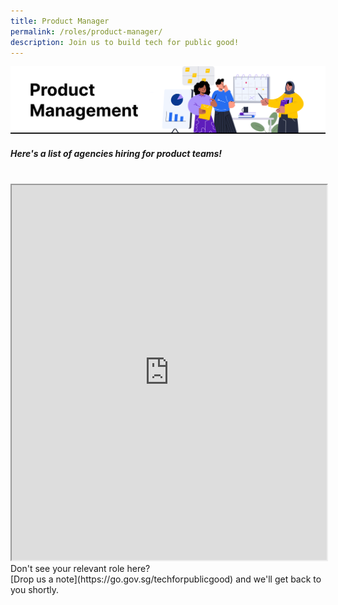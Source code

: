 ```yaml
---
title: Product Manager
permalink: /roles/product-manager/
description: Join us to build tech for public good!
---
```

![The Singapore Government is hiring. These are the agencies with Product Manager job roles.](/images/Product%20manager.png)
##### Here's a list of agencies hiring for product teams!
<br>
<iframe src="https://docs.google.com/spreadsheets/d/e/2PACX-1vRKeIHN2edATjW8zRU5HgoQ6UxtXEYtoeYa1PE2epVh4OlWr0fKP419IZieULRuMXWtNi5lseklG5br/pubhtml?gid=850881917&amp;single=true&amp;widget=true&amp;headers=false" width="100%" height="600"></iframe>
<br> Don't see your relevant role here? <br> [Drop us a note](https://go.gov.sg/techforpublicgood) and we'll get back to you shortly.
